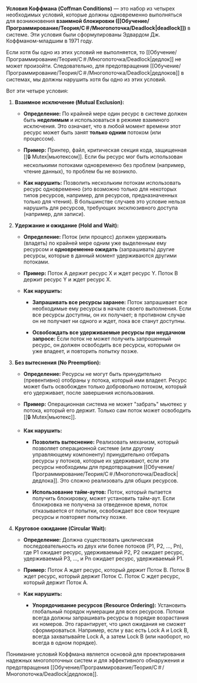 **Условия Коффмана (Coffman Conditions)** — это набор из четырех необходимых условий, которые должны одновременно выполняться для возникновения **взаимной блокировки ([[Обучение/Программирование/Теория/C＃/Многопоточка/Deadlock|deadlock]])** в системе. Эти условия были сформулированы Эдвардом Дж. Коффманом-младшим в 1971 году.

Если хотя бы одно из этих условий не выполняется, то [[Обучение/Программирование/Теория/C＃/Многопоточка/Deadlock|дедлок]] не может произойти. Следовательно, для предотвращения [[Обучение/Программирование/Теория/C＃/Многопоточка/Deadlock|дедлоков]] в системах, мы должны нарушить хотя бы одно из этих условий.

Вот эти четыре условия:

1. **Взаимное исключение (Mutual Exclusion):**
    
    - **Определение:** По крайней мере один ресурс в системе должен быть **неделимым** и использоваться в режиме взаимного исключения. Это означает, что в любой момент времени этот ресурс может быть занят **только одним** потоком (или процессом).
        
    - **Пример:** Принтер, файл, критическая секция кода, защищенная [[🔒 Mutex|мьютексом]]. Если бы ресурс мог быть использован несколькими потоками одновременно без проблем (например, чтение данных), то проблем бы не возникло.
        
    - **Как нарушить:** Позволить нескольким потокам использовать ресурс одновременно (это возможно только для некоторых типов ресурсов, например, для ресурсов, предназначенных только для чтения). В большинстве случаев это условие нельзя нарушить для ресурсов, требующих эксклюзивного доступа (например, для записи).
        
2. **Удержание и ожидание (Hold and Wait):**
    
    - **Определение:** Поток (или процесс) должен удерживать (владеть) по крайней мере одним уже выделенным ему ресурсом и **одновременно ожидать** (запрашивать) другие ресурсы, которые в данный момент удерживаются другими потоками.
        
    - **Пример:** Поток A держит ресурс X и ждет ресурс Y. Поток B держит ресурс Y и ждет ресурс X.
        
    - **Как нарушить:**
        
        - **Запрашивать все ресурсы заранее:** Поток запрашивает все необходимые ему ресурсы в начале своего выполнения. Если все ресурсы доступны, он их получает; в противном случае он не получает ни одного и ждет, пока все станут доступны.
            
        - **Освобождать все удерживаемые ресурсы при неудачном запросе:** Если поток не может получить запрошенный ресурс, он должен освободить все ресурсы, которыми он уже владеет, и повторить попытку позже.
            
3. **Без вытеснения (No Preemption):**
    
    - **Определение:** Ресурсы не могут быть принудительно (превентивно) отобраны у потока, который ими владеет. Ресурс может быть освобожден только добровольно потоком, который его удерживает, после завершения использования.
        
    - **Пример:** Операционная система не может "забрать" мьютекс у потока, который его держит. Только сам поток может освободить [[🔒 Mutex|мьютекс]].
        
    - **Как нарушить:**
        
        - **Позволить вытеснение:** Реализовать механизм, который позволяет операционной системе (или другому управляющему компоненту) принудительно отбирать ресурсы у потоков, которые их удерживают, если эти ресурсы необходимы для предотвращения [[Обучение/Программирование/Теория/C＃/Многопоточка/Deadlock|дедлока]]. Это сложно реализовать для общих ресурсов.
            
        - **Использование тайм-аутов:** Поток, который пытается получить блокировку, может установить тайм-аут. Если блокировка не получена за отведенное время, поток отказывается от попытки, освобождает все свои текущие ресурсы и повторяет попытку позже.
            
4. **Круговое ожидание (Circular Wait):**
    
    - **Определение:** Должна существовать циклическая последовательность из двух или более потоков (P1, P2, ..., Pn), где P1 ожидает ресурс, удерживаемый P2, P2 ожидает ресурс, удерживаемый P3, ..., и Pn ожидает ресурс, удерживаемый P1.
        
    - **Пример:** Поток A ждет ресурс, который держит Поток B. Поток B ждет ресурс, который держит Поток C. Поток C ждет ресурс, который держит Поток A.
        
    - **Как нарушить:**
        
        - **Упорядочивание ресурсов (Resource Ordering):** Установить глобальный порядок нумерации для всех ресурсов. Потоки всегда должны запрашивать ресурсы в порядке возрастания их номеров. Это гарантирует, что цикл ожидания не сможет сформироваться. Например, если у вас есть Lock A и Lock B, всегда захватывайте Lock A, а затем Lock B (или наоборот, но всегда в одном порядке).
            

Понимание условий Коффмана является основой для проектирования надежных многопоточных систем и для эффективного обнаружения и предотвращения [[Обучение/Программирование/Теория/C＃/Многопоточка/Deadlock|дедлоков]].